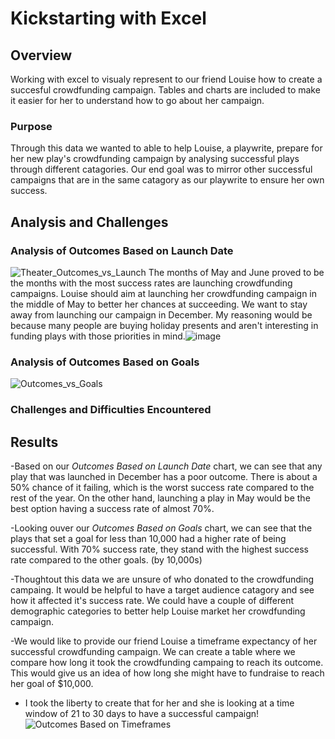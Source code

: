 # Kickstarting with Excel


## Overview
Working with excel to visualy represent to our friend Louise how to create a succesful crowdfunding campaign. Tables and charts are included to make it easier for her to understand how to go about her campaign.

### Purpose
 Through this data we wanted to able to help Louise, a playwrite, prepare for her new play's crowdfunding campaign by analysing successful plays through different catagories. Our end goal was to mirror other successful campaigns that are in the same catagory as our playwrite to ensure her own success. 
 
## Analysis and Challenges

### Analysis of Outcomes Based on Launch Date
![Theater_Outcomes_vs_Launch](https://user-images.githubusercontent.com/109987269/184264918-c2189853-b076-4460-b1e6-88dcd4092f07.png)
The months of May and June proved to be the months with the most success rates are launching crowdfunding campaigns. Louise should aim at launching her crowdfunding campaign in the middle of May to better her chances at succeeding. We want to stay away from launching our campaign in December. My reasoning would be because many people are buying holiday presents and aren't interesting in funding plays with those priorities in mind.![image](https://user-images.githubusercontent.com/109987269/184272429-f3acf782-cfe3-4305-9b00-e59cc7b00ff6.png)


### Analysis of Outcomes Based on Goals
![Outcomes_vs_Goals](https://user-images.githubusercontent.com/109987269/184264822-b773f3d1-e84c-4e45-8ba7-a3a7a9885ed5.png)

### Challenges and Difficulties Encountered

## Results
-Based on our *Outcomes Based on Launch Date* chart, we can see that any play that was launched in December has a poor outcome. There is about a 50% chance of it failing, which is the worst success rate compared to the rest of the year. On the other hand, launching a play in May would be the best option having a success rate of almost 70%.

-Looking ouver our *Outcomes Based on Goals* chart, we can see that the plays that set a goal for less than 10,000 had a higher rate of being successful. With 70% success rate, they stand with the highest success rate compared to the other goals. (by 10,000s) 

-Thoughtout this data we are unsure of who donated to the crowdfunding campaing. It would be helpful to have a target audience catagory and see how it affected it's success rate. We could have a couple of different demographic categories to better help Louise market her crowdfunding campaign.

-We would like to provide our friend Louise a timeframe expectancy of her successful crowdfunding campaign. We can create a table where we compare how long it took the crowdfunding campaing to reach its outcome. This would give us an idea of how long she might have to fundraise to reach her goal of $10,000.
- I took the liberty to create that for her and she is looking at a time window of 21 to 30 days to have a successful campaign!![Outcomes Based on Timeframes](https://user-images.githubusercontent.com/109987269/184272436-ac28ab2b-d74a-4ec9-857b-513b7f351931.png)

